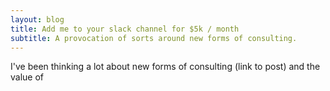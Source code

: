 ```yaml
---
layout: blog
title: Add me to your slack channel for $5k / month
subtitle: A provocation of sorts around new forms of consulting.
---
```


I've been thinking a lot about new forms of consulting (link to post) and the value of 





